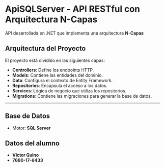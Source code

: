 # ApiSQLServer - API RESTful con Arquitectura N-Capas

API desarrollada en .NET que implementa una arquitectura **N-Capas** 

## Arquitectura del Proyecto

El proyecto está dividido en las siguientes capas:

- **Controllers**: Define los endpoints HTTP.
- **Models**: Contiene las entidades del dominio.
- **Data**: Configura el contexto de Entity Framework.
- **Repositories**: Encapsula el acceso a los datos.
- **Services**: Lógica de negocio que utiliza los repositorios.
- **Migrations**: Contiene las migraciones para generar la base de datos.

---

## Base de Datos

- Motor: **SQL Server**

## Datos del alumno
- **Victor Quino**
- **7690-17-6433**
